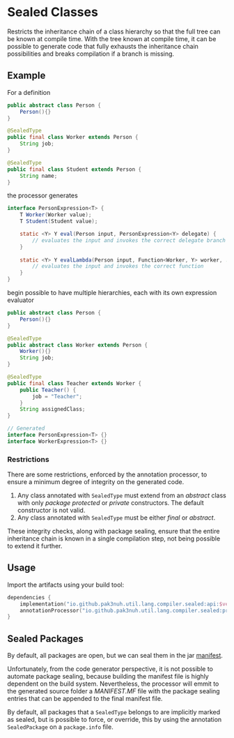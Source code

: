 # Sealed Classes
Restricts the inheritance chain of a class hierarchy so that the full tree can be known at compile time.
With the tree known at compile time, it can be possible to generate code that fully exhausts the
inheritance chain possibilities and breaks compilation if a branch is missing.

## Example
For a definition
```java
public abstract class Person {
    Person(){}
}

@SealedType
public final class Worker extends Person {
    String job;
}

@SealedType
public final class Student extends Person {
    String name;
}
```
the processor generates
```java
interface PersonExpression<T> {
    T Worker(Worker value);
    T Student(Student value);

    static <Y> Y eval(Person input, PersonExpression<Y> delegate) {
        // evaluates the input and invokes the correct delegate branch 
    }
    
    static <Y> Y evalLambda(Person input, Function<Worker, Y> worker, ...) {
        // evaluates the input and invokes the correct function
    }
}
```
begin possible to have multiple hierarchies, each with its own expression evaluator
```java
public abstract class Person {
    Person(){}
}

@SealedType
public abstract class Worker extends Person {
    Worker(){}
    String job;
}

@SealedType
public final class Teacher extends Worker {
    public Teacher() {
        job = "Teacher";
    }
    String assignedClass;
}

// Generated
interface PersonExpression<T> {}
interface WorkerExpression<T> {}
```
### Restrictions
There are some restrictions, enforced by the annotation processor, to ensure a minimum degree
of integrity on the generated code.

1. Any class annotated with `SealedType` must extend from an *abstract* class with only 
*package protected* or *private* constructors. The default constructor is not valid.
2. Any class annotated with `SealedType` must be either *final* or *abstract*.

These integrity checks, along with package sealing, ensure that the entire inheritance chain
is known in a single compilation step, not being possible to extend it further.

## Usage

Import the artifacts using your build tool:
```kotlin
dependencies {
    implementation("io.github.pak3nuh.util.lang.compiler.sealed:api:$version")
    annotationProcessor("io.github.pak3nuh.util.lang.compiler.sealed:processor:$version")
}
```

## Sealed Packages
By default, all packages are open, but we can seal them in the jar 
[manifest](https://docs.oracle.com/javase/7/docs/technotes/guides/jar/jar.html#Manifest_Specification).

Unfortunately, from the code generator perspective, it is not possible to automate package sealing,
because building the manifest file is highly dependent on the build system.
Nevertheless, the processor will emmit to the generated source folder a *MANIFEST.MF* file with
the package sealing entries that can be appended to the final manifest file.

By default, all packages that a `SealedType` belongs to are implicitly marked as sealed, but is possible 
to force, or override, this by using the annotation `SealedPackage` on a `package.info` file.
